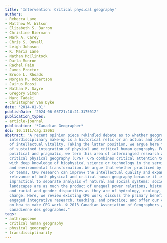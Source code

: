```yaml
---
title: 'Intervention: Critical physical geography'
authors:
- Rebecca Lave
- Matthew W. Wilson
- Elizabeth S. Barron
- Christine Biermann
- Mark A. Carey
- Chris S. Duvall
- Leigh Johnson
- K. Maria Lane
- Nathan McClintock
- Darla Munroe
- Rachel Pain
- James Proctor
- Bruce L. Rhoads
- Morgan M. Robertson
- Jairus Rossi
- Nathan F. Sayre
- Gregory Simon
- Marc Tadaki
- Christopher Van Dyke
date: '2014-01-01'
publishDate: '2024-06-05T21:10:21.337501Z'
publication_types:
- article-journal
publication: '*Canadian Geographer*'
doi: 10.1111/cag.12061
abstract: "A recent opinion piece rekindled debate as to whether geography's current
  interdisciplinary make-up is a historical relic or an actual and potential source
  of intellectual vitality. Taking the latter position, we argue here for the benefits
  of sustained integration of physical and critical human geography. For reasons both
  political and pragmatic, we term this area of intermingled research and practice
  critical physical geography (CPG). CPG combines critical attention to power relations
  with deep knowledge of biophysical science or technology in the service of social
  and environmental transformation. We argue that whether practiced by individuals
  or teams, CPG research can improve the intellectual quality and expand the political
  relevance of both physical and critical human geography because it is increasingly
  impractical to separate analysis of natural and social systems: socio-biophysical
  landscapes are as much the product of unequal power relations, histories of colonialism,
  and racial and gender disparities as they are of hydrology, ecology, and climate
  change. Here, we review existing CPG work; discuss the primary benefits of critically
  engaged integrative research, teaching, and practice; and offer our collective thoughts
  on how to make CPG work. © 2013 Canadian Association of Geographers / L' Association
  canadienne des géographes."
tags:
- anthropocene
- critical human geography
- physical geography
- transdisciplinarity
---
```

